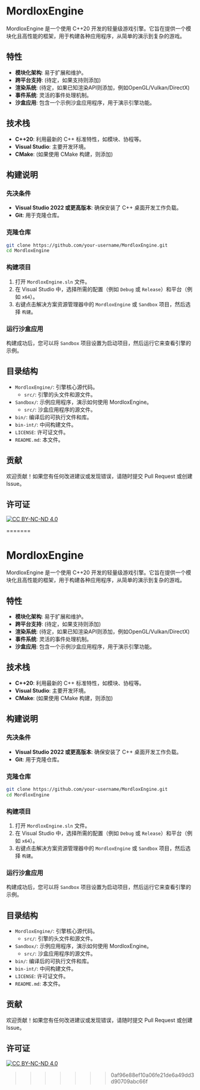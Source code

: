# MordloxEngine

MordloxEngine 是一个使用 C++20 开发的轻量级游戏引擎。它旨在提供一个模块化且高性能的框架，用于构建各种应用程序，从简单的演示到复杂的游戏。

## 特性

*   **模块化架构**: 易于扩展和维护。
*   **跨平台支持**: (待定，如果支持则添加)
*   **渲染系统**: (待定，如果已知渲染API则添加，例如OpenGL/Vulkan/DirectX)
*   **事件系统**: 灵活的事件处理机制。
*   **沙盒应用**: 包含一个示例沙盒应用程序，用于演示引擎功能。

## 技术栈

*   **C++20**: 利用最新的 C++ 标准特性，如模块、协程等。
*   **Visual Studio**: 主要开发环境。
*   **CMake**: (如果使用 CMake 构建，则添加)

## 构建说明

### 先决条件

*   **Visual Studio 2022 或更高版本**: 确保安装了 C++ 桌面开发工作负载。
*   **Git**: 用于克隆仓库。

### 克隆仓库

```bash
git clone https://github.com/your-username/MordloxEngine.git
cd MordloxEngine
```

### 构建项目

1.  打开 `MordloxEngine.sln` 文件。
2.  在 Visual Studio 中，选择所需的配置（例如 `Debug` 或 `Release`）和平台（例如 `x64`）。
3.  右键点击解决方案资源管理器中的 `MordloxEngine` 或 `Sandbox` 项目，然后选择 `构建`。

### 运行沙盒应用

构建成功后，您可以将 `Sandbox` 项目设置为启动项目，然后运行它来查看引擎的示例。

## 目录结构

*   `MordloxEngine/`: 引擎核心源代码。
    *   `src/`: 引擎的头文件和源文件。
*   `Sandbox/`: 示例应用程序，演示如何使用 MordloxEngine。
    *   `src/`: 沙盒应用程序的源文件。
*   `bin/`: 编译后的可执行文件和库。
*   `bin-int/`: 中间构建文件。
*   `LICENSE`: 许可证文件。
*   `README.md`: 本文件。

## 贡献

欢迎贡献！如果您有任何改进建议或发现错误，请随时提交 Pull Request 或创建 Issue。

## 许可证

[![CC BY-NC-ND 4.0][cc-by-nc-nd-image]][cc-by-nc-nd]

[cc-by-nc-nd]: http://creativecommons.org/licenses/by-nc-nd/4.0/
[cc-by-nc-nd-image]: https://licensebuttons.net/l/by-nc-nd/4.0/88x31.png
[cc-by-nc-nd-shield]: https://img.shields.io/badge/License-CC%20BY--NC--ND%204.0-lightgrey.svg
=======
# MordloxEngine

MordloxEngine 是一个使用 C++20 开发的轻量级游戏引擎。它旨在提供一个模块化且高性能的框架，用于构建各种应用程序，从简单的演示到复杂的游戏。

## 特性

*   **模块化架构**: 易于扩展和维护。
*   **跨平台支持**: (待定，如果支持则添加)
*   **渲染系统**: (待定，如果已知渲染API则添加，例如OpenGL/Vulkan/DirectX)
*   **事件系统**: 灵活的事件处理机制。
*   **沙盒应用**: 包含一个示例沙盒应用程序，用于演示引擎功能。

## 技术栈

*   **C++20**: 利用最新的 C++ 标准特性，如模块、协程等。
*   **Visual Studio**: 主要开发环境。
*   **CMake**: (如果使用 CMake 构建，则添加)

## 构建说明

### 先决条件

*   **Visual Studio 2022 或更高版本**: 确保安装了 C++ 桌面开发工作负载。
*   **Git**: 用于克隆仓库。

### 克隆仓库

```bash
git clone https://github.com/your-username/MordloxEngine.git
cd MordloxEngine
```

### 构建项目

1.  打开 `MordloxEngine.sln` 文件。
2.  在 Visual Studio 中，选择所需的配置（例如 `Debug` 或 `Release`）和平台（例如 `x64`）。
3.  右键点击解决方案资源管理器中的 `MordloxEngine` 或 `Sandbox` 项目，然后选择 `构建`。

### 运行沙盒应用

构建成功后，您可以将 `Sandbox` 项目设置为启动项目，然后运行它来查看引擎的示例。

## 目录结构

*   `MordloxEngine/`: 引擎核心源代码。
    *   `src/`: 引擎的头文件和源文件。
*   `Sandbox/`: 示例应用程序，演示如何使用 MordloxEngine。
    *   `src/`: 沙盒应用程序的源文件。
*   `bin/`: 编译后的可执行文件和库。
*   `bin-int/`: 中间构建文件。
*   `LICENSE`: 许可证文件。
*   `README.md`: 本文件。

## 贡献

欢迎贡献！如果您有任何改进建议或发现错误，请随时提交 Pull Request 或创建 Issue。

## 许可证

[![CC BY-NC-ND 4.0][cc-by-nc-nd-image]][cc-by-nc-nd]

[cc-by-nc-nd]: http://creativecommons.org/licenses/by-nc-nd/4.0/
[cc-by-nc-nd-image]: https://licensebuttons.net/l/by-nc-nd/4.0/88x31.png
[cc-by-nc-nd-shield]: https://img.shields.io/badge/License-CC%20BY--NC--ND%204.0-lightgrey.svg
>>>>>>> 0af96e88ef10a06fe21de6a49dd3d90709abc66f
